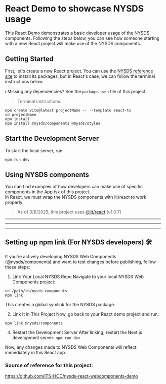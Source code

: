 # React Demo to showcase NYSDS usage
This React Demo demonstrates a basic developer usage of the NYSDS components. 
Following the steps below, you can see how someone starting with a new React project will make use of the NYSDS components.

## Getting Started
First, let's create a new React project. You can use the [NYSDS reference site](https://designsystem.ny.gov/getting-started/developers/) to install its packages, but in React's case, we can follow the terminal instructions below.

ℹ️ Missing any dependencies? See the `package.json` file of this project

> Terminal Instructions:
```
npm create vite@latest projectName -- --template react-ts
cd projectName
npm install
npm install @nysds/components @nysds/styles
```

## Start the Development Server
To start the local server, run:
```
npm run dev
```

## Using NYSDS components
You can find examples of how developers can make use of specific components in the App.tsx of this project. \
In React, we must wrap the NYSDS components with lit/react to work properly.
> As of 3/8/2025, this project uses [@lit/react](https://lit.dev/docs/frameworks/react/) (v1.0.7)

---
---
---

## Setting up npm link (For NYSDS developers) 🛠️
If you’re actively developing NYSDS Web Components (@nysds/components) and want to test changes before publishing, follow these steps:

1. Link Your Local NYSDS Repo
Navigate to your local NYSDS Web Components project:
```
cd /path/to/nysds-components
npm link
```
This creates a global symlink for the NYSDS package.

2. Link It in This Project
Now, go back to your React demo project and run:
```
npm link @nysds/components
```

4. Restart the Development Server
After linking, restart the Next.js development server:
`npm run dev`

Now, any changes made to NYSDS Web Components will reflect immediately in this React app.

### Source of reference for this project:
https://github.com/ITS-HCD/nysds-react-webcomponents-demo
